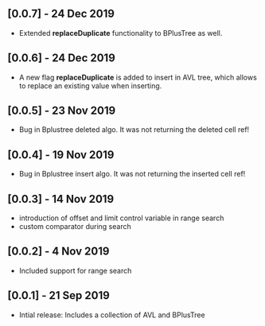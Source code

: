 ## [0.0.7] - 24 Dec 2019

- Extended **replaceDuplicate** functionality to BPlusTree as well.

## [0.0.6] - 24 Dec 2019

- A new flag **replaceDuplicate** is added to insert in AVL tree, which allows to replace an existing value when inserting. 

## [0.0.5] - 23 Nov 2019

- Bug in Bplustree deleted algo. It was not returning the deleted cell ref!

## [0.0.4] - 19 Nov 2019

- Bug in Bplustree insert algo. It was not returning the inserted cell ref!

## [0.0.3] - 14 Nov 2019

- introduction of offset and limit control variable in range search
- custom comparator during search

## [0.0.2] - 4 Nov 2019
* Included support for range search 

## [0.0.1] - 21 Sep 2019
* Intial release: Includes a collection of AVL and BPlusTree 
